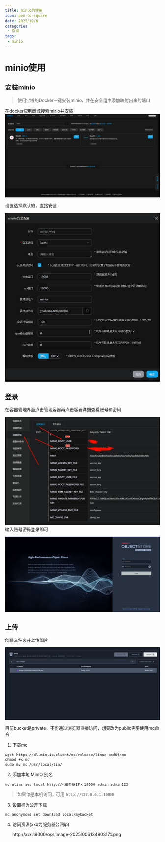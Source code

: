 ```yaml
---
title: minio的使用
icon: pen-to-square
date: 2025/10/6
categories:
 - 杂谈
tags:
 - minio
---
```


# minio使用

## 安装minio

> 使用宝塔的Docker一键安装minio，并在安全组中添加映射出来的端口

在docker应用商城搜索minio并安装
![image-20251006135410633.png](../图片/image-20251006135410633.png)

设置选择默认的，直接安装

![image-20251006135531095.png](../图片/image-20251006135531095.png)
## 登录

在容器管理界面点击管理容器再点击容器详细查看账号和密码

![image-20251006135859540.png](../图片/image-20251006135859540.png)
输入账号密码登录即可

![image-20251006134903174.png](../图片/image-20251006134903174.png)

## 上传

创建文件夹并上传图片

![image-20251006141044278.png](../图片/image-20251006141044278.png)

目前bucket是private，不能通过浏览器直接访问，想要改为public需要使用mc命令

1. 下载mc

```
wget https://dl.min.io/client/mc/release/linux-amd64/mc
chmod +x mc
sudo mv mc /usr/local/bin/
```

2.  添加本地 MinIO 别名

```
mc alias set local http://<服务器IP>:19000 admin admin123
```

> 如果你是本机访问，可用 `http://127.0.0.1:19000`

3. 设置桶为公开下载

```
mc anonymous set download local/mybucket
```

4. 访问资源(xxx为服务器公网ip)

   http://xxx:19000/oss/image-20251006134903174.png